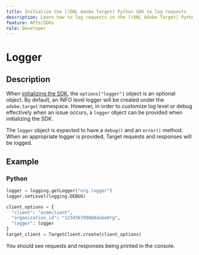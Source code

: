 ```yaml
---
title: Initialize the [!DNL Adobe Target] Python SDK to log requests
description: Learn how to log requests in the [!DNL Adobe Target] Python SDK.
feature: APIs/SDKs
role: Developer
---
```


# Logger

## Description

When [initializing the SDK](initialize-sdk.md), the `options["logger"]` object is an optional object. By default, an INFO level logger will be created under the `adobe.target` namespace. However, in order to customize log level or debug effectively when an issue occurs, a `logger` object can be provided when initializing the SDK.

The `logger` object is expected to have a `debug()` and an `error()` method. When an appropriate logger is provided, Target requests and responses will be logged.

## Example

### Python

```python
logger = logging.getLogger("org.logger")
logger.setLevel(logging.DEBUG)

client_options = {
  "client": "acmeclient",
  "organization_id": "1234567890@AdobeOrg",
  "logger": logger
}
target_client = TargetClient.create(client_options)
```

You should see requests and responses being printed in the console.